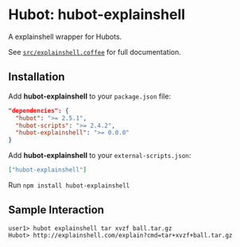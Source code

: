 # Hubot: hubot-explainshell

A explainshell wrapper for Hubots.

See [`src/explainshell.coffee`](src/explainshell.coffee) for full documentation.

## Installation

Add **hubot-explainshell** to your `package.json` file:

```json
"dependencies": {
  "hubot": ">= 2.5.1",
  "hubot-scripts": ">= 2.4.2",
  "hubot-explainshell": ">= 0.0.0"
}
```

Add **hubot-explainshell** to your `external-scripts.json`:

```json
["hubot-explainshell"]
```

Run `npm install hubot-explainshell`

## Sample Interaction

```
user1> hubot explainshell tar xvzf ball.tar.gz
Hubot> http://explainshell.com/explain?cmd=tar+xvzf+ball.tar.gz
```
